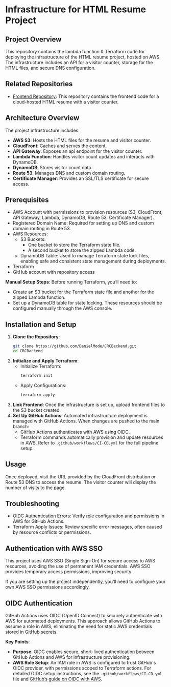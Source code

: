 # Infrastructure for HTML Resume Project

## Project Overview
This repository contains the lambda function & Terraform code for deploying the infrastructure of the HTML resume project, hosted on AWS. The infrastructure includes an API for a visitor counter, storage for the HTML files, and secure DNS configuration.

## Related Repositories
- [Frontend Repository](https://github.com/DanielMode/CRCFackend): This repository contains the frontend code for a cloud-hosted HTML resume with a visitor counter.

## Architecture Overview
The project infrastructure includes:
- **AWS S3**: Hosts the HTML files for the resume and visitor counter.
- **CloudFront**: Caches and serves the content.
- **API Gateway**: Exposes an api endpoint for the visitor counter.
- **Lambda Function**: Handles visitor count updates and interacts with DynamoDB.
- **DynamoDB**: Stores visitor count data.
- **Route 53**: Manages DNS and custom domain routing.
- **Certificate Manager**: Provides an SSL/TLS certificate for secure access.

## Prerequisites
- AWS Account with permissions to provision resources (S3, CloudFront, API Gateway, Lambda, DynamoDB, Route 53, Certificate Manager).
- Registered Domain Name: Required for setting up DNS and custom domain routing in Route 53.
- AWS Resources:
   - S3 Buckets:
      - One bucket to store the Terraform state file.
      - A second bucket to store the zipped Lambda code.
   - DynamoDB Table: Used to manage Terraform state lock files, enabling safe and consistent state management during deployments.
- Terraform
- GitHub account with repository access

**Manual Setup Steps**:
Before running Terraform, you’ll need to:

- Create an S3 bucket for the Terraform state file and another for the zipped Lambda function.
- Set up a DynamoDB table for state locking.
These resources should be configured manually through the AWS console.

## Installation and Setup
1. **Clone the Repository**:
   ```bash
   git clone https://github.com/DanielMode/CRCBackend.git
   cd CRCBackend
2. **Initialize and Apply Terraform**:
   - Initialize Terraform:
     ```bash
     terraform init
   - Apply Configurations:
     ```bash
     terraform apply
3. **Link Frontend**: Once the infrastructure is set up, upload frontend files to the S3 bucket created.
4. **Set Up GitHub Actions**:
   Automated infrastructure deployment is managed with GitHub Actions. When changes are pushed to the main branch:
   - GitHub Actions authenticates with AWS using OIDC.
   - Terraform commands automatically provision and update resources in AWS.
   Refer to `.github/workflows/CI-CD.yml` for the full pipeline setup.

## Usage
Once deployed, visit the URL provided by the CloudFront distribution or Route 53 DNS to access the resume. The visitor counter will display the number of visits to the page.

## Troubleshooting
- OIDC Authentication Errors: Verify role configuration and permissions in AWS for GitHub Actions.
- Terraform Apply Issues: Review specific error messages, often caused by resource conflicts or permissions.

## Authentication with AWS SSO
This project uses AWS SSO (Single Sign-On) for secure access to AWS resources, avoiding the use of permanent IAM credentials. AWS SSO provides temporary access permissions, improving security.

If you are setting up the project independently, you’ll need to configure your own AWS SSO permissions accordingly.

## OIDC Authentication
GitHub Actions uses OIDC (OpenID Connect) to securely authenticate with AWS for automated deployments. This approach allows GitHub Actions to assume a role in AWS, eliminating the need for static AWS credentials stored in GitHub secrets.

**Key Points**:
- **Purpose**: OIDC enables secure, short-lived authentication between GitHub Actions and AWS for infrastructure provisioning.
- **AWS Role Setup**: An IAM role in AWS is configured to trust GitHub's OIDC provider, with permissions scoped to Terraform actions.
For detailed OIDC setup instructions, see the `.github/workflows/CI-CD.yml` file and [GitHub’s guide on OIDC with AWS](https://docs.github.com/en/actions/security-for-github-actions/security-hardening-your-deployments/about-security-hardening-with-openid-connect).

